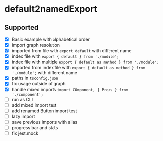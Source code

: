 # default2namedExport

## Supported

- [x] Basic example with alphabetical order
- [x] import graph resolution
- [x] imported from file with `export default`  with different name
- [x] index file with `export { default } from './module';`
- [x] index file with multiple `export { default as method } from './module';`
- [x] imported from index file with `export { default as method } from './module';`  with different name
- [x] paths in `tsconfig.json`
- [x] fix usage outside of graph
- [x] handle mixed imports `import COmponent, { Props } from './component';`
- [ ] run as CLI
- [ ] add mixed import test
- [ ] add renamed Button import test
- [ ] lazy import
- [ ] save previous imports with alias
- [ ] progress bar and stats
- [ ] fix jest.mock
